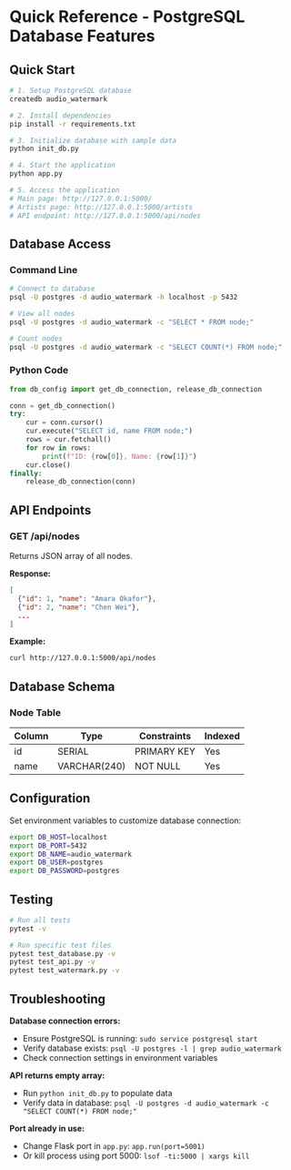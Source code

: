 # Quick Reference - PostgreSQL Database Features

## Quick Start

```bash
# 1. Setup PostgreSQL database
createdb audio_watermark

# 2. Install dependencies
pip install -r requirements.txt

# 3. Initialize database with sample data
python init_db.py

# 4. Start the application
python app.py

# 5. Access the application
# Main page: http://127.0.0.1:5000/
# Artists page: http://127.0.0.1:5000/artists
# API endpoint: http://127.0.0.1:5000/api/nodes
```

## Database Access

### Command Line
```bash
# Connect to database
psql -U postgres -d audio_watermark -h localhost -p 5432

# View all nodes
psql -U postgres -d audio_watermark -c "SELECT * FROM node;"

# Count nodes
psql -U postgres -d audio_watermark -c "SELECT COUNT(*) FROM node;"
```

### Python Code
```python
from db_config import get_db_connection, release_db_connection

conn = get_db_connection()
try:
    cur = conn.cursor()
    cur.execute("SELECT id, name FROM node;")
    rows = cur.fetchall()
    for row in rows:
        print(f"ID: {row[0]}, Name: {row[1]}")
    cur.close()
finally:
    release_db_connection(conn)
```

## API Endpoints

### GET /api/nodes
Returns JSON array of all nodes.

**Response:**
```json
[
  {"id": 1, "name": "Amara Okafor"},
  {"id": 2, "name": "Chen Wei"},
  ...
]
```

**Example:**
```bash
curl http://127.0.0.1:5000/api/nodes
```

## Database Schema

### Node Table
| Column | Type | Constraints | Indexed |
|--------|------|-------------|---------|
| id | SERIAL | PRIMARY KEY | Yes |
| name | VARCHAR(240) | NOT NULL | Yes |

## Configuration

Set environment variables to customize database connection:
```bash
export DB_HOST=localhost
export DB_PORT=5432
export DB_NAME=audio_watermark
export DB_USER=postgres
export DB_PASSWORD=postgres
```

## Testing

```bash
# Run all tests
pytest -v

# Run specific test files
pytest test_database.py -v
pytest test_api.py -v
pytest test_watermark.py -v
```

## Troubleshooting

**Database connection errors:**
- Ensure PostgreSQL is running: `sudo service postgresql start`
- Verify database exists: `psql -U postgres -l | grep audio_watermark`
- Check connection settings in environment variables

**API returns empty array:**
- Run `python init_db.py` to populate data
- Verify data in database: `psql -U postgres -d audio_watermark -c "SELECT COUNT(*) FROM node;"`

**Port already in use:**
- Change Flask port in `app.py`: `app.run(port=5001)`
- Or kill process using port 5000: `lsof -ti:5000 | xargs kill`
